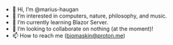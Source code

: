 - 👋 Hi, I’m @marius-haugan
- 👀 I’m interested in computers, nature, philosophy, and music.
- 🌱 I’m currently learning Blazor Server.
- 💞️ I’m looking to collaborate on nothing (at the moment)!
- 📫 How to reach me (biomaskin@proton.me)

<!---
marius-haugan/marius-haugan is a ✨ special ✨ repository because its `README.md` (this file) appears on your GitHub profile.
You can click the Preview link to take a look at your changes.
--->
